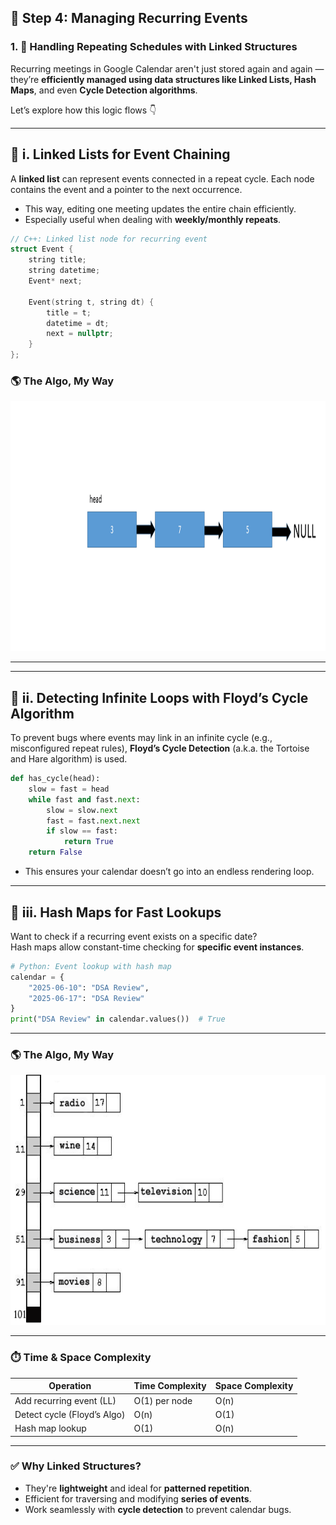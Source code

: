 
## 🔁 Step 4: Managing Recurring Events

### 1. 🔄 Handling Repeating Schedules with Linked Structures  
Recurring meetings in Google Calendar aren't just stored again and again — they’re **efficiently managed using data structures like Linked Lists, Hash Maps**, and even **Cycle Detection algorithms**.

Let’s explore how this logic flows 👇

---

## 📌 i. Linked Lists for Event Chaining  
A **linked list** can represent events connected in a repeat cycle. Each node contains the event and a pointer to the next occurrence.

- This way, editing one meeting updates the entire chain efficiently.  
- Especially useful when dealing with **weekly/monthly repeats**.

```cpp
// C++: Linked list node for recurring event
struct Event {
    string title;
    string datetime;
    Event* next;

    Event(string t, string dt) {
        title = t;
        datetime = dt;
        next = nullptr;
    }
};
```
### 🌎 The Algo, My Way

<img src="images/linkedlist.gif" alt="Recurring Event Handling" width="600" height="400">

---

---

## 📌 ii. Detecting Infinite Loops with Floyd’s Cycle Algorithm  
To prevent bugs where events may link in an infinite cycle (e.g., misconfigured repeat rules), **Floyd’s Cycle Detection** (a.k.a. the Tortoise and Hare algorithm) is used.

```python
def has_cycle(head):
    slow = fast = head
    while fast and fast.next:
        slow = slow.next
        fast = fast.next.next
        if slow == fast:
            return True
    return False
```

- This ensures your calendar doesn’t go into an endless rendering loop.

---

## 📌 iii. Hash Maps for Fast Lookups  
Want to check if a recurring event exists on a specific date?  
Hash maps allow constant-time checking for **specific event instances**.

```python
# Python: Event lookup with hash map
calendar = {
    "2025-06-10": "DSA Review",
    "2025-06-17": "DSA Review"
}
print("DSA Review" in calendar.values())  # True
```

---

### 🌎 The Algo, My Way

<img src="images/hashmapdll.gif" alt="Recurring Event Handling" width="600" height="400">

---

### ⏱️ Time & Space Complexity

| Operation                     | Time Complexity | Space Complexity |
|------------------------------|------------------|------------------|
| Add recurring event (LL)     | O(1) per node    | O(n)             |
| Detect cycle (Floyd’s Algo)  | O(n)             | O(1)             |
| Hash map lookup              | O(1)             | O(n)             |

---

### ✅ Why Linked Structures?

- They're **lightweight** and ideal for **patterned repetition**.  
- Efficient for traversing and modifying **series of events**.  
- Work seamlessly with **cycle detection** to prevent calendar bugs.

